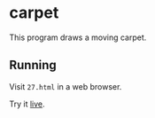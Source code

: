 carpet
======

This program draws a moving carpet.

Running
-------

Visit `27.html` in a web browser.

Try it [live][1].

[1]: https://rawgit.com/mastensg/52/master/27/27.html
